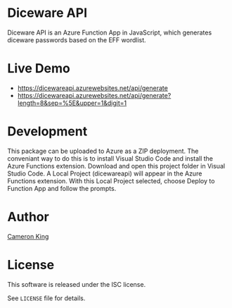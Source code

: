 # Diceware API

Diceware API is an Azure Function App in JavaScript, which generates diceware
passwords based on the EFF wordlist.

# Live Demo

- https://dicewareapi.azurewebsites.net/api/generate
- https://dicewareapi.azurewebsites.net/api/generate?length=8&sep=%5E&upper=1&digit=1

# Development

This package can be uploaded to Azure as a ZIP deployment.  The conveniant
way to do this is to install Visual Studio Code and install the Azure 
Functions extension.  Download and open this project folder in Visual 
Studio Code.  A Local Project (dicewareapi) will appear in the Azure 
Functions extension.  With this Local Project selected, choose Deploy 
to Function App and follow the prompts.
    
# Author

[Cameron King](http://cameronking.me)

# License

This software is released under the ISC license.

See `LICENSE` file for details.
